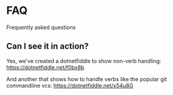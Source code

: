 # FAQ

Frequently asked questions

## Can I see it in action?

Yes, we've created a dotnetfiddle to show non-verb handling:
https://dotnetfiddle.net/f0bx8b

And another that shows how to handle verbs like the popular git commandline vcs:
https://dotnetfiddle.net/x54u8G
